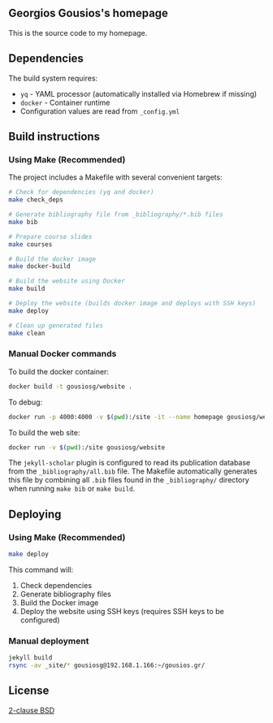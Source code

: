 ## Georgios Gousios's homepage

This is the source code to my homepage.

## Dependencies

The build system requires:
- `yq` - YAML processor (automatically installed via Homebrew if missing)
- `docker` - Container runtime
- Configuration values are read from `_config.yml`

## Build instructions

### Using Make (Recommended)

The project includes a Makefile with several convenient targets:

```bash
# Check for dependencies (yq and docker)
make check_deps

# Generate bibliography file from _bibliography/*.bib files
make bib

# Prepare course slides
make courses

# Build the docker image
make docker-build

# Build the website using Docker
make build

# Deploy the website (builds docker image and deploys with SSH keys)
make deploy

# Clean up generated files
make clean
```

### Manual Docker commands

To build the docker container:

```bash
docker build -t gousiosg/website .
```

To debug:

```bash
docker run -p 4000:4000 -v $(pwd):/site -it --name homepage gousiosg/website /bin/bash
```

To build the web site:

```bash
docker run -v $(pwd):/site gousiosg/website
```

The `jekyll-scholar` plugin is configured to read its publication database
from the `_bibliography/all.bib` file. The Makefile automatically generates
this file by combining all `.bib` files found in the `_bibliography/` directory
when running `make bib` or `make build`.

## Deploying

### Using Make (Recommended)
```bash
make deploy
```

This command will:
1. Check dependencies
2. Generate bibliography files
3. Build the Docker image
4. Deploy the website using SSH keys (requires SSH keys to be configured)

### Manual deployment
```bash
jekyll build
rsync -av _site/* gousiosg@192.168.1.166:~/gousios.gr/
```

## License

[2-clause BSD](http://www.opensource.org/licenses/bsd-license.php)
